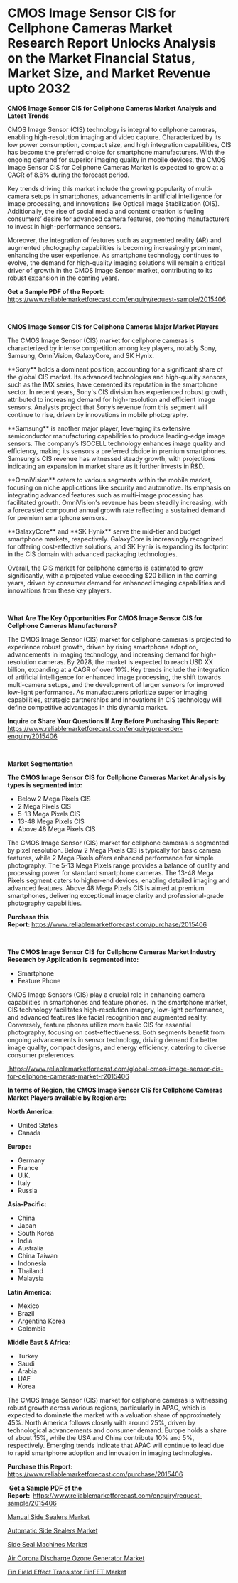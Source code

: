 <p><h1>CMOS Image Sensor CIS for Cellphone Cameras Market Research Report Unlocks Analysis on the Market Financial Status, Market Size, and Market Revenue upto 2032</h1></p><p><strong>CMOS Image Sensor CIS for Cellphone Cameras Market Analysis and Latest Trends</strong></p>
<p><p>CMOS Image Sensor (CIS) technology is integral to cellphone cameras, enabling high-resolution imaging and video capture. Characterized by its low power consumption, compact size, and high integration capabilities, CIS has become the preferred choice for smartphone manufacturers. With the ongoing demand for superior imaging quality in mobile devices, the CMOS Image Sensor CIS for Cellphone Cameras Market is expected to grow at a CAGR of 8.6% during the forecast period. </p><p>Key trends driving this market include the growing popularity of multi-camera setups in smartphones, advancements in artificial intelligence for image processing, and innovations like Optical Image Stabilization (OIS). Additionally, the rise of social media and content creation is fueling consumers’ desire for advanced camera features, prompting manufacturers to invest in high-performance sensors. </p><p>Moreover, the integration of features such as augmented reality (AR) and augmented photography capabilities is becoming increasingly prominent, enhancing the user experience. As smartphone technology continues to evolve, the demand for high-quality imaging solutions will remain a critical driver of growth in the CMOS Image Sensor market, contributing to its robust expansion in the coming years.</p></p>
<p><strong>Get a Sample PDF of the Report:&nbsp;</strong> <a href="https://www.reliablemarketforecast.com/enquiry/request-sample/2015406?utm_campaign=2932&utm_medium=2&utm_source=Github&utm_content=ia&utm_term=29032025&utm_id=cmos-image-sensor-cis-for-cellphone-cameras">https://www.reliablemarketforecast.com/enquiry/request-sample/2015406</a></p>
<p>&nbsp;</p>
<p><strong>CMOS Image Sensor CIS for Cellphone Cameras Major Market Players</strong></p>
<p><p>The CMOS Image Sensor (CIS) market for cellphone cameras is characterized by intense competition among key players, notably Sony, Samsung, OmniVision, GalaxyCore, and SK Hynix. </p><p>**Sony** holds a dominant position, accounting for a significant share of the global CIS market. Its advanced technologies and high-quality sensors, such as the IMX series, have cemented its reputation in the smartphone sector. In recent years, Sony's CIS division has experienced robust growth, attributed to increasing demand for high-resolution and efficient image sensors. Analysts project that Sony’s revenue from this segment will continue to rise, driven by innovations in mobile photography.</p><p>**Samsung** is another major player, leveraging its extensive semiconductor manufacturing capabilities to produce leading-edge image sensors. The company’s ISOCELL technology enhances image quality and efficiency, making its sensors a preferred choice in premium smartphones. Samsung's CIS revenue has witnessed steady growth, with projections indicating an expansion in market share as it further invests in R&D.</p><p>**OmniVision** caters to various segments within the mobile market, focusing on niche applications like security and automotive. Its emphasis on integrating advanced features such as multi-image processing has facilitated growth. OmniVision's revenue has been steadily increasing, with a forecasted compound annual growth rate reflecting a sustained demand for premium smartphone sensors.</p><p>**GalaxyCore** and **SK Hynix** serve the mid-tier and budget smartphone markets, respectively. GalaxyCore is increasingly recognized for offering cost-effective solutions, and SK Hynix is expanding its footprint in the CIS domain with advanced packaging technologies.</p><p>Overall, the CIS market for cellphone cameras is estimated to grow significantly, with a projected value exceeding $20 billion in the coming years, driven by consumer demand for enhanced imaging capabilities and innovations from these key players.</p></p>
<p>&nbsp;</p>
<p><strong>What Are The Key Opportunities For CMOS Image Sensor CIS for Cellphone Cameras Manufacturers?</strong></p>
<p><p>The CMOS Image Sensor (CIS) market for cellphone cameras is projected to experience robust growth, driven by rising smartphone adoption, advancements in imaging technology, and increasing demand for high-resolution cameras. By 2028, the market is expected to reach USD XX billion, expanding at a CAGR of over 10%. Key trends include the integration of artificial intelligence for enhanced image processing, the shift towards multi-camera setups, and the development of larger sensors for improved low-light performance. As manufacturers prioritize superior imaging capabilities, strategic partnerships and innovations in CIS technology will define competitive advantages in this dynamic market.</p></p>
<p><strong>Inquire or Share Your Questions If Any Before Purchasing This Report:</strong> <a href="https://www.reliablemarketforecast.com/enquiry/pre-order-enquiry/2015406?utm_campaign=2932&utm_medium=2&utm_source=Github&utm_content=ia&utm_term=29032025&utm_id=cmos-image-sensor-cis-for-cellphone-cameras">https://www.reliablemarketforecast.com/enquiry/pre-order-enquiry/2015406</a></p>
<p>&nbsp;</p>
<p><strong>Market Segmentation</strong></p>
<p><strong>The CMOS Image Sensor CIS for Cellphone Cameras Market Analysis by types is segmented into:</strong></p>
<p><ul><li>Below 2 Mega Pixels CIS</li><li>2 Mega Pixels CIS</li><li>5-13 Mega Pixels CIS</li><li>13-48 Mega Pixels CIS</li><li>Above 48 Mega Pixels CIS</li></ul></p>
<p><p>The CMOS Image Sensor (CIS) market for cellphone cameras is segmented by pixel resolution. Below 2 Mega Pixels CIS is typically for basic camera features, while 2 Mega Pixels offers enhanced performance for simple photography. The 5-13 Mega Pixels range provides a balance of quality and processing power for standard smartphone cameras. The 13-48 Mega Pixels segment caters to higher-end devices, enabling detailed imaging and advanced features. Above 48 Mega Pixels CIS is aimed at premium smartphones, delivering exceptional image clarity and professional-grade photography capabilities.</p></p>
<p><strong>Purchase this Report:&nbsp;</strong><a href="https://www.reliablemarketforecast.com/purchase/2015406?utm_campaign=2932&utm_medium=2&utm_source=Github&utm_content=ia&utm_term=29032025&utm_id=cmos-image-sensor-cis-for-cellphone-cameras">https://www.reliablemarketforecast.com/purchase/2015406</a></p>
<p>&nbsp;</p>
<p><strong>The CMOS Image Sensor CIS for Cellphone Cameras Market Industry Research by Application is segmented into:</strong></p>
<p><ul><li>Smartphone</li><li>Feature Phone</li></ul></p>
<p><p>CMOS Image Sensors (CIS) play a crucial role in enhancing camera capabilities in smartphones and feature phones. In the smartphone market, CIS technology facilitates high-resolution imagery, low-light performance, and advanced features like facial recognition and augmented reality. Conversely, feature phones utilize more basic CIS for essential photography, focusing on cost-effectiveness. Both segments benefit from ongoing advancements in sensor technology, driving demand for better image quality, compact designs, and energy efficiency, catering to diverse consumer preferences.</p></p>
<p><a href="https://www.reliablemarketforecast.com/global-cmos-image-sensor-cis-for-cellphone-cameras-market-r2015406?utm_campaign=2932&utm_medium=2&utm_source=Github&utm_content=ia&utm_term=29032025&utm_id=cmos-image-sensor-cis-for-cellphone-cameras">&nbsp;https://www.reliablemarketforecast.com/global-cmos-image-sensor-cis-for-cellphone-cameras-market-r2015406</a></p>
<p><strong>In terms of Region, the CMOS Image Sensor CIS for Cellphone Cameras Market Players available by Region are:</strong></p>
<p>
    <p> <strong> North America: </strong>
        <ul>
            <li>United States</li>
            <li>Canada</li>
        </ul>
        </p> 
    <p> <strong> Europe: </strong>
        <ul>
            <li>Germany</li>
            <li>France</li>
            <li>U.K.</li>
            <li>Italy</li>
            <li>Russia</li>
        </ul>
        </p> 
    <p> <strong> Asia-Pacific: </strong>
        <ul>
            <li>China</li>
            <li>Japan</li>
            <li>South Korea</li>
            <li>India</li>
            <li>Australia</li>
            <li>China Taiwan</li>
            <li>Indonesia</li>
            <li>Thailand</li>
            <li>Malaysia</li>
        </ul>
        </p> 
    <p> <strong> Latin America: </strong>
        <ul>
            <li>Mexico</li>
            <li>Brazil</li>
            <li>Argentina Korea</li>
            <li>Colombia</li>
        </ul>
        </p> 
    <p> <strong> Middle East & Africa: </strong>
        <ul>
            <li>Turkey</li>
            <li>Saudi</li>
            <li>Arabia</li>
            <li>UAE</li>
            <li>Korea</li>
        </ul>
    </p>
    </p>
<p><p>The CMOS Image Sensor (CIS) market for cellphone cameras is witnessing robust growth across various regions, particularly in APAC, which is expected to dominate the market with a valuation share of approximately 45%. North America follows closely with around 25%, driven by technological advancements and consumer demand. Europe holds a share of about 15%, while the USA and China contribute 10% and 5%, respectively. Emerging trends indicate that APAC will continue to lead due to rapid smartphone adoption and innovation in imaging technologies.</p></p>
<p><strong>Purchase this Report: </strong><a href="https://www.reliablemarketforecast.com/purchase/2015406?utm_campaign=2932&utm_medium=2&utm_source=Github&utm_content=ia&utm_term=29032025&utm_id=cmos-image-sensor-cis-for-cellphone-cameras">https://www.reliablemarketforecast.com/purchase/2015406</a></p>
<p>&nbsp;<strong>Get a Sample PDF of the Report:&nbsp;&nbsp;</strong><a href="https://www.reliablemarketforecast.com/enquiry/request-sample/2015406?utm_campaign=2932&utm_medium=2&utm_source=Github&utm_content=ia&utm_term=29032025&utm_id=cmos-image-sensor-cis-for-cellphone-cameras">https://www.reliablemarketforecast.com/enquiry/request-sample/2015406</a></p>
<p><strong></strong></p>
<p><p><a href="https://www.linkedin.com/pulse/decoding-manual-side-sealers-market-dynamics-strategic-thmhc?utm_campaign=2932&utm_medium=2&utm_source=Github&utm_content=ia&utm_term=29032025&utm_id=cmos-image-sensor-cis-for-cellphone-cameras">Manual Side Sealers Market</a></p><p><a href="https://www.linkedin.com/pulse/assessing-effect-ofcompany-theautomatic-side-sealers-bt1tc?utm_campaign=2932&utm_medium=2&utm_source=Github&utm_content=ia&utm_term=29032025&utm_id=cmos-image-sensor-cis-for-cellphone-cameras">Automatic Side Sealers Market</a></p><p><a href="https://www.linkedin.com/pulse/side-seal-machines-industry-trends-report-analyzing-growth-emicc?utm_campaign=2932&utm_medium=2&utm_source=Github&utm_content=ia&utm_term=29032025&utm_id=cmos-image-sensor-cis-for-cellphone-cameras">Side Seal Machines Market</a></p><p><a href="https://www.linkedin.com/pulse/resilient-growth-expected-global-air-corona-discharge-ozone-generator-t9yne?utm_campaign=2932&utm_medium=2&utm_source=Github&utm_content=ia&utm_term=29032025&utm_id=cmos-image-sensor-cis-for-cellphone-cameras">Air Corona Discharge Ozone Generator Market</a></p><p><a href="https://github.com/aidelndasse/Market-Research-Report-List-1/blob/main/fin-field-effect-transistor-finfet-market.md?utm_campaign=2932&utm_medium=2&utm_source=Github&utm_content=ia&utm_term=29032025&utm_id=cmos-image-sensor-cis-for-cellphone-cameras">Fin Field Effect Transistor FinFET Market</a></p></p>
